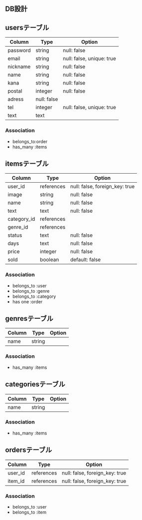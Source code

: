 ## DB設計

## usersテーブル
|Column|Type|Option|
|------|----|------|
|password|string|null: false|
|email|string|null: false, unique: true|
|nickname|string|null: false|
|name|string|null: false|
|kana|string|null: false|
|postal|integer|null: false|
|adress|null: false|
|tel|integer|null: false, unique: true|
|text|text|

### Association
- belongs_to:order
- has_many :items


## itemsテーブル
|Column|Type|Option|
|------|----|------|
|user_id|references|null: false, foreign_key: true|
|image|string|null: false|
|name|string|null: false|
|text|text|null: false|
|category_id|references|
|genre_id|references|
|status|text|null: false|
|days|text|null: false|
|price|integer|null: false|
|sold|boolean|default: false|

### Association
- belongs_to :user
- belongs_to :genre
- belongs_to :category
- has one :order



## genresテーブル
|Column|Type|Option|
|------|----|------|
|name|string|

### Association
- has_many :items


## categoriesテーブル
|Column|Type|Option|
|------|----|------|
|name|string|

### Association
- has_many :items


## ordersテーブル
|Column|Type|Option|
|------|----|------|
|user_id|references|null: false, foreign_key: true|
|item_id|references|null: false, foreign_key: true|

### Association
- belongs_to :user
- belongs_to :item